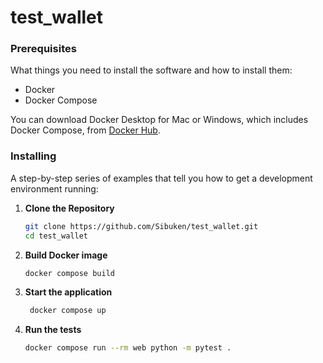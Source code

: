 # test_wallet


### Prerequisites

What things you need to install the software and how to install them:

- Docker
- Docker Compose

You can download Docker Desktop for Mac or Windows, which includes Docker Compose, from [Docker Hub](https://hub.docker.com/).

### Installing

A step-by-step series of examples that tell you how to get a development environment running:

1. **Clone the Repository**

   ```bash
   git clone https://github.com/Sibuken/test_wallet.git
   cd test_wallet
   ```

2. **Build Docker image**

   ```bash
   docker compose build
   ```

3. **Start the application**

   ```bash
    docker compose up
    ```

4. **Run the tests**

   ```bash
   docker compose run --rm web python -m pytest .
   ```
